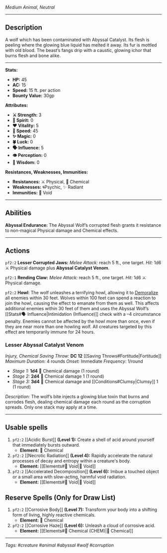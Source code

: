 *Medium Animal, Neutral*

---
## Description

A wolf which has been contaminated with Abyssal Catalyst. Its flesh is peeling where the glowing blue liquid has melted it away. Its fur is mottled with old blood. The beast’s fangs drip with a caustic, glowing ichor that burns flesh and bone alike.

---

**Stats:**

* **HP:** 45
* **AC:** 15
* **Speed:** 15 ft. per action
* **Bounty Value:** 30gp

**Attributes:**

* **⚔️ Strength:** 3
* **💙 Spirit:** 0
* **❤️ Vitality:** 5
* **🏃 Speed:** 45
* **✨ Magic:** 0
* **🍀 Luck:** 0
* **🗣️ Influence:** 5
* **👁️ Perception:** 0
* **🧠 Wisdom:** 0

**Resistances, Weaknesses, Immunities:**

* **Resistances:** ⚔️ Physical, 🧪 Chemical
* **Weaknesses:** 🌀Psychic, ✨ Radiant
* **Immunities:** 🌌 Void

---
## Abilities

**Abyssal Endurance:** The Abyssal Wolf’s corrupted flesh grants it resistance to non-magical Physical damage and Chemical effects.

---

## Actions

`pf2:2` **Lesser Corrupted Jaws:** *Melee Attack:* reach 5 ft., one target.
*Hit:* 1d6 ⚔️ Physical damage plus **Abyssal Catalyst Venom**.

`pf2:1` **Rending Claw:** *Melee Attack:* reach 5 ft., one target.
*Hit:* 1d6 ⚔️ Physical damage.

`pf2:2` **Howl**: The wolf unleashes a terrifying howl, allowing it to [Demoralize](https://app.demiplane.com/nexus/pathfinder2e/actions/demoralize-rm) all enemies within 30 feet.
	Wolves within 100 feet can spend a reaction to join the howl, causing the effect to emanate from them as well. This affects additional enemies within 30 feet of them and uses the Abyssal Wolf’s [[Stats#🗣️ Influence|Intimidation (Influence)]] check with a –4 circumstance penalty. Enemies cannot be affected by the howl more than once, even if they are near more than one howling wolf. All creatures targeted by this effect are temporarily immune for 24 hours. 

### Lesser Abyssal Catalyst Venom
*Injury, Chemical*
*Saving Throw:* **DC 12** [[Saving Throws#Fortitude|Fortitude]]
*Maximum Duration:* 4 rounds
*Onset:* Immediate
*Frequency:* 1/round
-   *Stage 1:* **1d4** 🧪 Chemical damage (1 round)
-   *Stage 2:* **2d4** 🧪 Chemical damage 1 (1 round)
-   *Stage 3:* **3d4** 🧪 Chemical damage and [[Conditions#Clumsy|Clumsy]] 1 (1 round)

*Description:* The wolf’s bite injects a glowing blue toxin that burns and corrodes flesh, dealing chemical damage each round as the corruption spreads. Only one stack may apply at a time.

___

## Usable spells

1. `pf2:2` [[Acidic Burst]] **(Level 1):** Create a shell of acid around yourself that immediately bursts outward.
	-  **Element:** 🧪 Chemical
2. `pf2:2` [[Necrotic Radiation]] **(Level 4):** Rapidly accelerate the natural processes of decay and entropy within a creature's body.
	- **Element:** [[Elements#🌌 Void|🌌 Void]]
3. `pf2:2` [[Accelerated Decomposition]] **(Level 6):** Imbue a touched object or a small area with slow-acting, harmful void radiation.
	- **Element:** [[Elements#🌌 Void|🌌 Void]]

## Reserve Spells (Only for Draw List)

1. `pf2:2` [[Corrosive Body]] **(Level 7):** Transform your body into a shifting form of living, highly reactive chemicals.
	- **Element:** 🧪 Chemical
2. `pf2:2` [[Corrosive Haze]] **(Level 6):** Unleash a cloud of corrosive acid.
	- **Element:** [[Elements#🧪 Chemical (CHEM)|🧪 Chemical]]


---
*Tags: #creature #animal #abyssal #wolf #corruption*